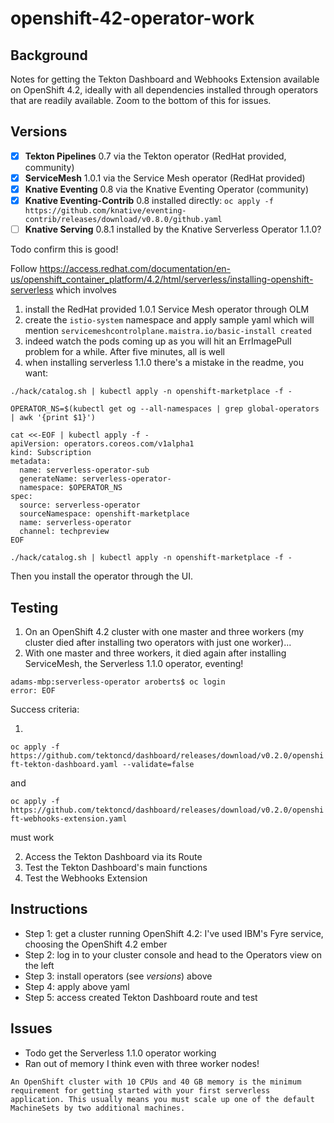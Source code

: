# openshift-42-operator-work

## Background

Notes for getting the Tekton Dashboard and Webhooks Extension available on OpenShift 4.2, ideally with all dependencies installed through operators that are readily available. Zoom to the bottom of this for issues.

## Versions

- [x] **Tekton Pipelines** 0.7 via the Tekton operator (RedHat provided, community)
- [x] **ServiceMesh** 1.0.1 via the Service Mesh operator (RedHat provided)
- [x] **Knative Eventing** 0.8 via the Knative Eventing Operator (community)
- [x] **Knative Eventing-Contrib** 0.8 installed directly: 
`oc apply -f https://github.com/knative/eventing-contrib/releases/download/v0.8.0/github.yaml`
- [ ] **Knative Serving** 0.8.1 installed by the Knative Serverless Operator 1.1.0?

Todo confirm this is good!

Follow https://access.redhat.com/documentation/en-us/openshift_container_platform/4.2/html/serverless/installing-openshift-serverless which involves

1) install the RedHat provided 1.0.1 Service Mesh operator through OLM
2) create the `istio-system` namespace and apply sample yaml which will mention `servicemeshcontrolplane.maistra.io/basic-install created`
3) indeed watch the pods coming up as you will hit an ErrImagePull problem for a while. After five minutes, all is well
4) when installing serverless 1.1.0 there's a mistake in the readme, you want:

`./hack/catalog.sh | kubectl apply -n openshift-marketplace -f -`

```
OPERATOR_NS=$(kubectl get og --all-namespaces | grep global-operators | awk '{print $1}')

cat <<-EOF | kubectl apply -f -
apiVersion: operators.coreos.com/v1alpha1
kind: Subscription
metadata:
  name: serverless-operator-sub
  generateName: serverless-operator-
  namespace: $OPERATOR_NS
spec:
  source: serverless-operator
  sourceNamespace: openshift-marketplace
  name: serverless-operator
  channel: techpreview
EOF

./hack/catalog.sh | kubectl apply -n openshift-marketplace -f -
```
Then you install the operator through the UI.

## Testing

1) On an OpenShift 4.2 cluster with one master and three workers (my cluster died after installing two operators with just one worker)...
2) With one master and three workers, it died again after installing ServiceMesh, the Serverless 1.1.0 operator, eventing!

```
adams-mbp:serverless-operator aroberts$ oc login
error: EOF
```

Success criteria:

1. 
`oc apply -f https://github.com/tektoncd/dashboard/releases/download/v0.2.0/openshift-tekton-dashboard.yaml --validate=false`

and

`oc apply -f https://github.com/tektoncd/dashboard/releases/download/v0.2.0/openshift-webhooks-extension.yaml`

must work

2. Access the Tekton Dashboard via its Route
3. Test the Tekton Dashboard's main functions
4. Test the Webhooks Extension

## Instructions

- Step 1: get a cluster running OpenShift 4.2: I've used IBM's Fyre service, choosing the OpenShift 4.2 ember
- Step 2: log in to your cluster console and head to the Operators view on the left
- Step 3: install operators (see *versions*) above
- Step 4: apply above yaml
- Step 5: access created Tekton Dashboard route and test

## Issues

- Todo get the Serverless 1.1.0 operator working
- Ran out of memory I think even with three worker nodes! 

```
An OpenShift cluster with 10 CPUs and 40 GB memory is the minimum requirement for getting started with your first serverless application. This usually means you must scale up one of the default MachineSets by two additional machines.
```

